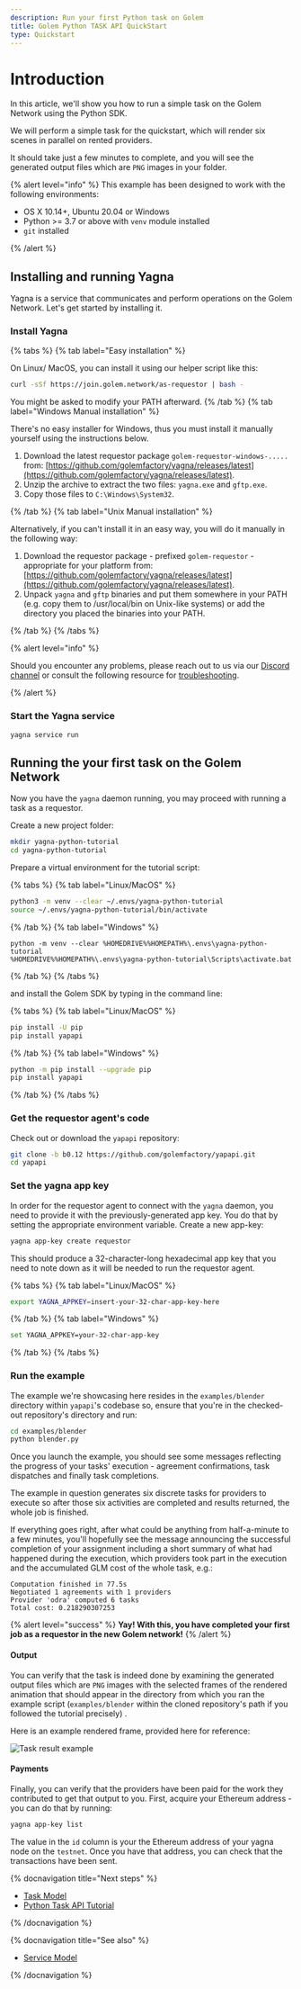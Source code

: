 ```yaml
---
description: Run your first Python task on Golem
title: Golem Python TASK API QuickStart
type: Quickstart
---
```


# Introduction

In this article, we'll show you how to run a simple task on the Golem Network using the Python SDK.

We will perform a simple task for the quickstart, which will render six scenes in parallel on rented providers.

It should take just a few minutes to complete, and you will see the generated output files which are `PNG` images in your folder.

{% alert level="info" %}
This example has been designed to work with the following environments:

- OS X 10.14+, Ubuntu 20.04 or Windows
- Python >= 3.7 or above with `venv` module installed
- `git` installed

{% /alert %}

## Installing and running Yagna

Yagna is a service that communicates and perform operations on the Golem Network. Let's get started by installing it.

### Install Yagna

{% tabs %}
{% tab label="Easy installation" %}

On Linux/ MacOS, you can install it using our helper script like this:

```bash
curl -sSf https://join.golem.network/as-requestor | bash -
```

You might be asked to modify your PATH afterward.
{% /tab %}
{% tab label="Windows Manual installation" %}

There's no easy installer for Windows, thus you must install it manually yourself using the instructions below.

1. Download the latest requestor package `golem-requestor-windows-.....` from: [https://github.com/golemfactory/yagna/releases/latest](https://github.com/golemfactory/yagna/releases/latest).
2. Unzip the archive to extract the two files: `yagna.exe` and `gftp.exe`.
3. Copy those files to `C:\Windows\System32`.

{% /tab %}
{% tab label="Unix Manual installation" %}

Alternatively, if you can't install it in an easy way, you will do it manually in the following way:

1. Download the requestor package - prefixed `golem-requestor` - appropriate for your platform from: [https://github.com/golemfactory/yagna/releases/latest](https://github.com/golemfactory/yagna/releases/latest).
2. Unpack `yagna` and `gftp` binaries and put them somewhere in your PATH (e.g. copy them to /usr/local/bin on Unix-like systems) or add the directory you placed the binaries into your PATH.

{% /tab %}
{% /tabs %}

{% alert level="info" %}

Should you encounter any problems, please reach out to us via our [Discord channel](https://chat.golem.network/) or consult the following resource for [troubleshooting](/docs/troubleshooting/yagna).

{% /alert %}

### Start the Yagna service

```bash
yagna service run
```

## Running the your first task on the Golem Network

Now you have the `yagna` daemon running, you may proceed with running a task as a requestor.

Create a new project folder:

```bash
mkdir yagna-python-tutorial
cd yagna-python-tutorial
```

Prepare a virtual environment for the tutorial script:

{% tabs %}
{% tab label="Linux/MacOS" %}

```bash
python3 -m venv --clear ~/.envs/yagna-python-tutorial
source ~/.envs/yagna-python-tutorial/bin/activate
```

{% /tab  %}
{% tab label="Windows" %}

```
python -m venv --clear %HOMEDRIVE%%HOMEPATH%\.envs\yagna-python-tutorial
%HOMEDRIVE%%HOMEPATH%\.envs\yagna-python-tutorial\Scripts\activate.bat
```

{% /tab %}
{% /tabs %}

and install the Golem SDK by typing in the command line:

{% tabs %}
{% tab label="Linux/MacOS" %}

```bash
pip install -U pip
pip install yapapi
```

{% /tab  %}
{% tab label="Windows" %}

```bash
python -m pip install --upgrade pip
pip install yapapi
```

{% /tab %}
{% /tabs %}

### Get the requestor agent's code

Check out or download the `yapapi` repository:

```bash
git clone -b b0.12 https://github.com/golemfactory/yapapi.git
cd yapapi
```

### Set the yagna app key

In order for the requestor agent to connect with the `yagna` daemon, you need to provide it with the previously-generated app key. You do that by setting the appropriate environment variable. Create a new app-key:

```bash
yagna app-key create requestor
```

This should produce a 32-character-long hexadecimal app key that you need to note down as it will be needed to run the requestor agent.

{% tabs %}
{% tab label="Linux/MacOS" %}

```bash
export YAGNA_APPKEY=insert-your-32-char-app-key-here
```

{% /tab  %}
{% tab label="Windows" %}

```bash
set YAGNA_APPKEY=your-32-char-app-key
```

{% /tab %}
{% /tabs %}

### Run the example

The example we're showcasing here resides in the `examples/blender` directory within `yapapi`'s codebase so, ensure that you're in the checked-out repository's directory and run:

```bash
cd examples/blender
python blender.py
```

Once you launch the example, you should see some messages reflecting the progress of your tasks' execution - agreement confirmations, task dispatches and finally task completions.

The example in question generates six discrete tasks for providers to execute so after those six activities are completed and results returned, the whole job is finished.

If everything goes right, after what could be anything from half-a-minute to a few minutes, you'll hopefully see the message announcing the successful completion of your assignment including a short summary of what had happened during the execution, which providers took part in the execution and the accumulated GLM cost of the whole task, e.g.:

`Computation finished in 77.5s`\
`Negotiated 1 agreements with 1 providers`\
`Provider 'odra' computed 6 tasks`\
`Total cost: 0.218290307253`

{% alert level="success" %}
**Yay! With this, you have completed your first job as a requestor in the new Golem network!**
{% /alert %}

#### Output

You can verify that the task is indeed done by examining the generated output files which are `PNG` images with the selected frames of the rendered animation that should appear in the directory from which you ran the example script (`examples/blender` within the cloned repository's path if you followed the tutorial precisely) .

Here is an example rendered frame, provided here for reference:

![Task result example](/output_0.png)

#### Payments

Finally, you can verify that the providers have been paid for the work they contributed to get that output to you. First, acquire your Ethereum address - you can do that by running:

```bash
yagna app-key list
```

The value in the `id` column is your the Ethereum address of your yagna node on the `testnet`. Once you have that address, you can check that the transactions have been sent.

{% docnavigation title="Next steps" %}

- [Task Model](/docs/creators/python/guides/task-model)
- [Python Task API Tutorial ](/docs/creators/python/tutorials/service-example-0-hello-world)

{% /docnavigation %}

{% docnavigation title="See also" %}

- [Service Model](/docs/creators/python/guides/service-model)

{% /docnavigation %}
